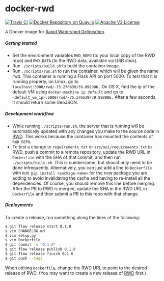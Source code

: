 # docker-rwd

[![Travis CI](https://api.travis-ci.org/WikiWatershed/docker-rwd.svg "Build Status on Travis CI")](https://travis-ci.org/WikiWatershed/docker-rwd/)
[![Docker Repository on Quay.io](https://quay.io/repository/wikiwatershed/rwd/status "Docker Repository on Quay.io")](https://quay.io/repository/wikiwatershed/rwd)
[![Apache V2 License](http://img.shields.io/badge/license-Apache%20V2-blue.svg)](https://github.com/wikiwatershed/docker-rwd/blob/develop/LICENSE)

A Docker image for [Rapid Watershed Delineation](https://github.com/WikiWatershed/rapid-watershed-delineation).

##### Getting started
* Set the environment variables `RWD_REPO` (to your local copy of the RWD repo)
and `RWD_DATA` (to the RWD data, available via USB stick).
* Run `./scripts/build.sh` to build the container image.
* Run `./scripts/run.sh` to run the container, which will be given the name rwd.
This container is running a Flask API on port 5000. To test that it is running
properly, on Linux, go to `localhost:5000/rwd/-75.276639/39.892986.` On OS X,
find the ip of the default VM using `docker-machine ip default` and go to
`<default_vm_ip>:5000/rwd/-75.276639/39.892986.` After a few seconds, it should
return some GeoJSON.

##### Development workflow
* While running `./scripts/run.sh`, the server that is running will be
automatically updated with any changes you make to the source code in
[RWD](https://github.com/WikiWatershed/rapid-watershed-delineation). This
works because the container has mounted the contents of `RWD_REPO`.
* To test a change to `requirements.txt` or `src/api/requirements.txt` in RWD,
push a commit to a remote repository, update the RWD URL in `Dockerfile` with
the SHA of that commit, and then run `./scripts/build.sh`. This is cumbersome,
but should only need to be done infrequently. Alternatively, you can just add a
line to `Dockerfile` with `RUN pip install <package-name>` for the new package
you are adding to avoid invalidating the cache and having to re-install all the
dependencies. Of course, you should remove this line before merging.
After the PR to RWD is merged, update the SHA in the RWD URL in `Dockerfile`
and then submit a PR to this repo with that change.

##### Deployments
To create a release, run something along the lines of the following:

``` bash
$ git flow release start 0.1.0
$ vim CHANGELOG.md
$ vim setup.py
$ vim Dockerfile
$ git commit -m "0.1.0"
$ git flow release publish 0.1.0
$ git flow release finish 0.1.0
$ git push --tags
```

When editing `Dockerfile`, change the RWD URL to point to the desired release
of RWD. (You may want to create a new release of
[RWD](https://github.com/WikiWatershed/rapid-watershed-delineation) first.)

